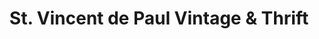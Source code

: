 ---
title: "St. Vincent de Paul Vintage & Thrift"
url: /windsor-heights/st-vincent-de-paul-vintage-and-thrift/
shop: charity
---
